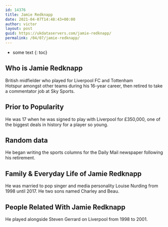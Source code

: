 ```yaml
---
id: 14376
title: Jamie Redknapp
date: 2021-04-07T14:48:43+00:00
author: victor
layout: post
guid: https://ukdataservers.com/jamie-redknapp/
permalink: /04/07/jamie-redknapp/
---
```


* some text
{: toc}


## Who is Jamie Redknapp



British midfielder who played for Liverpool FC and Tottenham Hotspur amongst other teams during his 16-year career, then retired to take a commentator job at Sky Sports.

                
                
                
## Prior to Popularity



He was 17 when he was signed to play with Liverpool for £350,000, one of the biggest deals in history for a player so young.

                
                
                
## Random data



He began writing the sports columns for the Daily Mail newspaper following his retirement.

                
                
                
## Family & Everyday Life of Jamie Redknapp



He was married to pop singer and media personality Louise Nurding from 1998 until 2017. He two sons named Charley and Beau.

                
                
                
## People Related With Jamie Redknapp



He played alongside Steven Gerrard on Liverpool from 1998 to 2001.

                
              
            
          
          
          